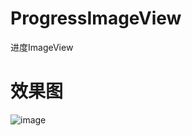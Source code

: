 # ProgressImageView
进度ImageView


# 效果图
![image](https://github.com/dalong982242260/FlowLayout/blob/master/gif/flowlayout.gif?raw=true)
